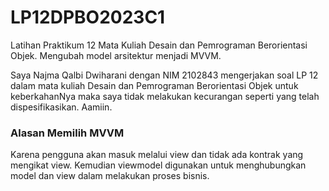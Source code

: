 # LP12DPBO2023C1
Latihan Praktikum 12 Mata Kuliah Desain dan Pemrograman Berorientasi Objek. Mengubah model arsitektur menjadi MVVM.

Saya Najma Qalbi Dwiharani dengan NIM 2102843 mengerjakan soal LP 12 dalam mata kuliah Desain dan Pemrograman Berorientasi Objek untuk keberkahanNya maka saya tidak melakukan kecurangan seperti yang telah dispesifikasikan. Aamiin.

### Alasan Memilih MVVM

Karena pengguna akan masuk melalui view dan tidak ada kontrak yang mengikat view. Kemudian viewmodel digunakan untuk menghubungkan model dan view dalam melakukan proses bisnis.